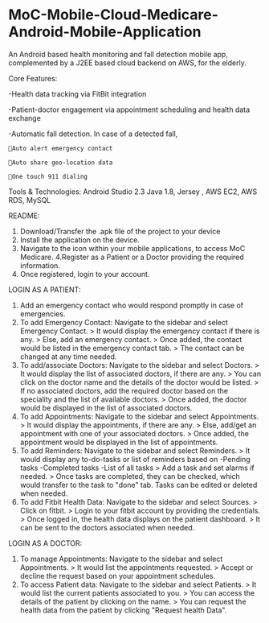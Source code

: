# MoC-Mobile-Cloud-Medicare-Android-Mobile-Application
An Android based health monitoring and fall detection mobile app, complemented by a J2EE based cloud backend on AWS, for the elderly. 

Core Features: 
 
 -Health data tracking via FitBit integration
 
 -Patient-doctor engagement via appointment scheduling and health data exchange
 
 -Automatic fall detection. In case of a detected fall,
	
	Auto alert emergency contact
	
	Auto share geo-location data
	
	One touch 911 dialing
Tools & Technologies: Android Studio 2.3 Java 1.8, Jersey , AWS EC2, AWS RDS, MySQL

README:
1. Download/Transfer the .apk file of the project to your device
2. Install the application on the device.
3. Navigate to the icon within your mobile applications, to access MoC Medicare.
4.Register as a Patient or a Doctor providing the required information.
5. Once registered, login to your account. 

LOGIN AS A PATIENT:
1. Add an emergency contact who would respond promptly in case of emergencies. 
2. To add Emergency Contact:	Navigate to the sidebar and select Emergency Contact. 
					> It would display the emergency contact if there is any. 
					> Else, add an emergency contact.
					> Once added, the contact would be listed in the emergency contact tab.
					> The contact can be changed at any time needed. 
3. To add/associate Doctors:	Navigate to the sidebar and select Doctors.
					> It would display the list of associated doctors, if there are any.
					> You can click on the doctor name and the details of the doctor would be listed.
					> If no associated doctors, add the required doctor based on the speciality and the list of available doctors. 
					> Once added, the doctor would be displayed in the list of associated doctors.							
4. To add Appointments:		Navigate to the sidebar and select Appointments.
					> It would display the appointments, if there are any.
					> Else, add/get an appointment with one of your associated doctors. 
					> Once added, the appointment would be displayed in the list of appointments. 
5. To add Reminders:		Navigate to the sidebar and select Reminders.
					> It would display any to-do-tasks or list of reminders based on 
						-Pending tasks
						-Completed tasks
						-List of all tasks
					> Add a task and set alarms if needed. 
					> Once tasks are completed, they can be checked, which would transfer to the task to "done" tab.
							Tasks can be edited or deleted when needed. 
6. To add Fitbit Health Data:	Navigate to the sidebar and select Sources.
					> Click on fitbit.
					> Login to your fitbit account by providing the credentials. 
					> Once logged in, the health data displays on the patient dashboard. 
					> It can be sent to the doctors associated when needed.

LOGIN AS A DOCTOR:
1. To manage Appointments:	Navigate to the sidebar and select Appointments.
					> It would list the appointments requested. 
					> Accept or decline the request based on your appointment schedules.
2. To access Patient data: 	Navigate to the sidebar and select Patients.
					> It would list the current patients associated to you. 
					> You can access the details of the patient by clicking on the name. 
					> You can request the health data from the patient by clicking "Request health Data". 
 
